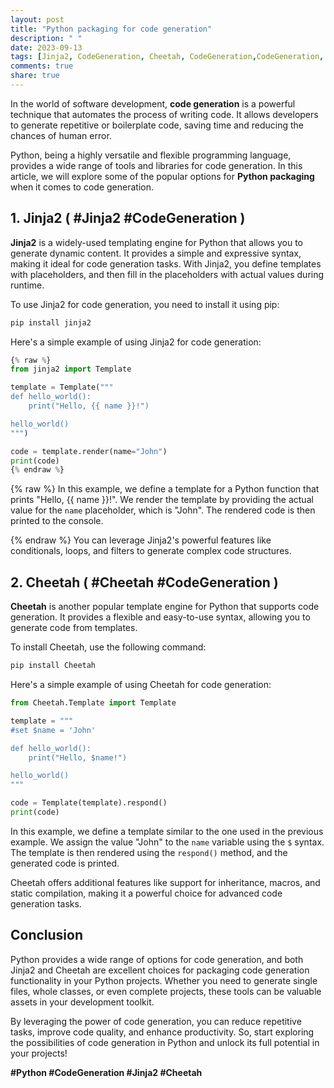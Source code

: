 ```yaml
---
layout: post
title: "Python packaging for code generation"
description: " "
date: 2023-09-13
tags: [Jinja2, CodeGeneration, Cheetah, CodeGeneration,CodeGeneration, Jinja2, Cheetah]
comments: true
share: true
---
```


In the world of software development, **code generation** is a powerful technique that automates the process of writing code. It allows developers to generate repetitive or boilerplate code, saving time and reducing the chances of human error.

Python, being a highly versatile and flexible programming language, provides a wide range of tools and libraries for code generation. In this article, we will explore some of the popular options for **Python packaging** when it comes to code generation.

## 1. **Jinja2** ( #Jinja2 #CodeGeneration )

**Jinja2** is a widely-used templating engine for Python that allows you to generate dynamic content. It provides a simple and expressive syntax, making it ideal for code generation tasks. With Jinja2, you define templates with placeholders, and then fill in the placeholders with actual values during runtime.

To use Jinja2 for code generation, you need to install it using pip:

```python
pip install jinja2
```

Here's a simple example of using Jinja2 for code generation:

```python
{% raw %}
from jinja2 import Template

template = Template("""
def hello_world():
    print("Hello, {{ name }}!")

hello_world()
""")

code = template.render(name="John")
print(code)
{% endraw %}
```

{% raw %}
In this example, we define a template for a Python function that prints "Hello, {{ name }}!". We render the template by providing the actual value for the `name` placeholder, which is "John". The rendered code is then printed to the console.

{% endraw %}
You can leverage Jinja2's powerful features like conditionals, loops, and filters to generate complex code structures.

## 2. **Cheetah** ( #Cheetah #CodeGeneration )

**Cheetah** is another popular template engine for Python that supports code generation. It provides a flexible and easy-to-use syntax, allowing you to generate code from templates.

To install Cheetah, use the following command:

```python
pip install Cheetah
```

Here's a simple example of using Cheetah for code generation:

```python
from Cheetah.Template import Template

template = """
#set $name = 'John'

def hello_world():
    print("Hello, $name!")

hello_world()
"""

code = Template(template).respond()
print(code)
```

In this example, we define a template similar to the one used in the previous example. We assign the value "John" to the `name` variable using the `$` syntax. The template is then rendered using the `respond()` method, and the generated code is printed.

Cheetah offers additional features like support for inheritance, macros, and static compilation, making it a powerful choice for advanced code generation tasks.

## Conclusion

Python provides a wide range of options for code generation, and both Jinja2 and Cheetah are excellent choices for packaging code generation functionality in your Python projects. Whether you need to generate single files, whole classes, or even complete projects, these tools can be valuable assets in your development toolkit.

By leveraging the power of code generation, you can reduce repetitive tasks, improve code quality, and enhance productivity. So, start exploring the possibilities of code generation in Python and unlock its full potential in your projects!

**#Python #CodeGeneration #Jinja2 #Cheetah**